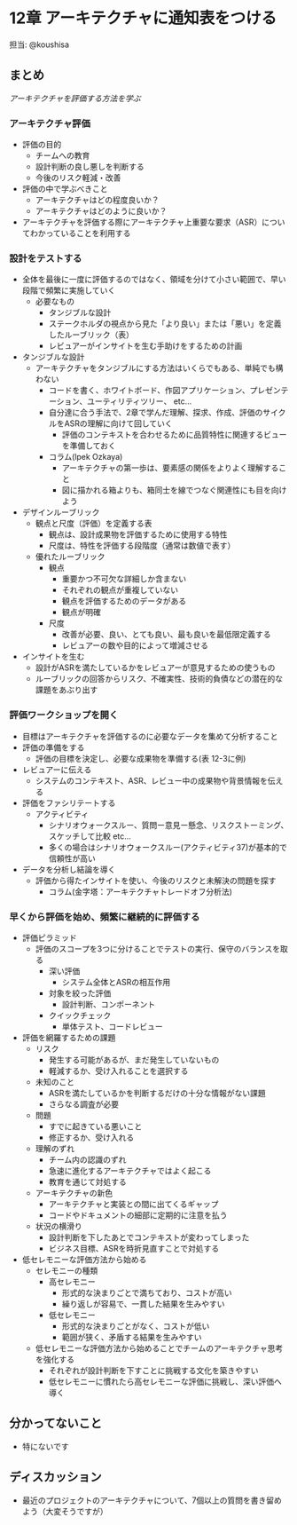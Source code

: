 
# 12章 アーキテクチャに通知表をつける

担当: @koushisa

## まとめ

_アーキテクチャを評価する方法を学ぶ_  
  
### アーキテクチャ評価

- 評価の目的
  - チームへの教育
  - 設計判断の良し悪しを判断する
  - 今後のリスク軽減・改善
- 評価の中で学ぶべきこと
  - アーキテクチャはどの程度良いか？
  - アーキテクチャはどのように良いか？
- アーキテクチャを評価する際にアーキテクチャ上重要な要求（ASR）についてわかっていることを利用する

### 設計をテストする

- 全体を最後に一度に評価するのではなく、領域を分けて小さい範囲で、早い段階で頻繁に実施していく
  - 必要なもの
    -  タンジブルな設計
    -  ステークホルダの視点から見た「より良い」または「悪い」を定義したルーブリック（表）
    -  レビュアーがインサイトを生む手助けをするための計画
- タンジブルな設計
  - アーキテクチャをタンジブルにする方法はいくらでもある、単純でも構わない
    - コードを書く、ホワイトボード、作図アプリケーション、プレゼンテーション、ユーティリティツリー、 etc...
    - 自分達に合う手法で、2章で学んだ理解、探求、作成、評価のサイクルをASRの理解に向けて回していく
      - 評価のコンテキストを合わせるために品質特性に関連するビューを準備しておく
    - コラム(lpek Ozkaya)
      - アーキテクチャの第一歩は、要素感の関係をよりよく理解すること
      - 図に描かれる箱よりも、箱同士を線でつなぐ関連性にも目を向けよう
- デザインルーブリック
  - 観点と尺度（評価）を定義する表
    - 観点は、設計成果物を評価するために使用する特性
    - 尺度は、特性を評価する段階度（通常は数値で表す）
  - 優れたルーブリック
    - 観点
      - 重要かつ不可欠な詳細しか含まない
      - それぞれの観点が重複していない
      - 観点を評価するためのデータがある
      - 観点が明確
    - 尺度
      - 改善が必要、良い、とても良い、最も良いを最低限定義する
      - レビュアーの数や目的によって増減させる
- インサイトを生む
  - 設計がASRを満たしているかをレビュアーが意見するための使うもの
  - ルーブリックの回答からリスク、不確実性、技術的負債などの潜在的な課題をあぶり出す

### 評価ワークショップを開く

- 目標はアーキテクチャを評価するのに必要なデータを集めて分析すること
- 評価の準備をする
  - 評価の目標を決定し、必要な成果物を準備する(表 12-3に例)
- レビュアーに伝える
  - システムのコンテキスト、ASR、レビュー中の成果物や背景情報を伝える
- 評価をファシリテートする
  - アクティビティ
    - シナリオウォークスルー、質問ー意見ー懸念、リスクストーミング、スケッチして比較 etc...
    - 多くの場合はシナリオウォークスルー(アクティビティ37)が基本的で信頼性が高い
- データを分析し結論を導く
  - 評価から得たインサイトを使い、今後のリスクと未解決の問題を探す
    - コラム(金字塔：アーキテクチャトレードオフ分析法)

### 早くから評価を始め、頻繁に継続的に評価する

- 評価ピラミッド
  - 評価のスコープを3つに分けることでテストの実行、保守のバランスを取る
    - 深い評価
      - システム全体とASRの相互作用
    - 対象を絞った評価
      - 設計判断、コンポーネント
    - クイックチェック
      - 単体テスト、コードレビュー
- 評価を網羅するための課題
  - リスク
    - 発生する可能があるが、まだ発生していないもの
    - 軽減するか、受け入れることを選択する
  - 未知のこと
    - ASRを満たしているかを判断するだけの十分な情報がない課題
    - さらなる調査が必要
  - 問題
    - すでに起きている悪いこと
    - 修正するか、受け入れる
  - 理解のずれ
    - チーム内の認識のずれ
    - 急速に進化するアーキテクチャではよく起こる
    - 教育を通じて対処する
  - アーキテクチャの新色
    - アーキテクチャと実装との間に出てくるギャップ
    - コードやドキュメントの細部に定期的に注意を払う
  - 状況の横滑り
    - 設計判断を下したあとでコンテキストが変わってしまった
    - ビジネス目標、ASRを時折見直すことで対処する
- 低セレモニーな評価方法から始める
  - セレモニーの種類
    - 高セレモニー
      - 形式的な決まりごとで満ちており、コストが高い
      - 繰り返しが容易で、一貫した結果を生みやすい
    - 低セレモニー
      - 形式的な決まりごとがなく、コストが低い
      - 範囲が狭く、矛盾する結果を生みやすい
  - 低セレモニーな評価方法から始めることでチームのアーキテクチャ思考を強化する
    - それぞれが設計判断を下すことに挑戦する文化を築きやすい
    - 低セレモニーに慣れたら高セレモニーな評価に挑戦し、深い評価へ導く

## 分かってないこと

- 特にないです

## ディスカッション

- 最近のプロジェクトのアーキテクチャについて、7個以上の質問を書き留めよう（大変そうですが）
